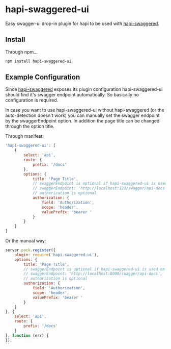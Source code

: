 # hapi-swaggered-ui
Easy swagger-ui drop-in plugin for hapi to be used with [hapi-swaggered](https://github.com/z0mt3c/hapi-swaggered). 

## Install
Through npm...

```bash
npm install hapi-swaggered-ui
```

## Example Configuration
Since [hapi-swaggered](https://github.com/z0mt3c/hapi-swaggered) exposes its plugin configuration hapi-swaggered-ui should find it's swagger endpoint automatically. So basically no configuration is required.

In case you want to use hapi-swaggered-ui without hapi-swaggered (or the auto-detection doesn't work) you can manually set the swagger endpoint by the swaggerEndpoint option. In addition the page title can be changed through the option title.

Through manifest:

```js
'hapi-swaggered-ui': [
    {
        select: 'api',
        route: {
            prefix: '/docs'
        },
        options: {
            title: 'Page Title',
            // swaggerEndpoint is optional if hapi-swaggered-ui is used on the same server
            // swaggerEndpoint: 'http://localhost:123/swagger/api-docs',
            // authorization is optional
            authorization: {
                field: 'Authorization',
                scope: 'header',
                valuePrefix: 'bearer '
            }
        }
    }
]
````

Or the manual way:

```js
server.pack.register({
	plugin: require('hapi-swaggered-ui'),
	options: {
		title: 'Page Title',
		// swaggerEndpoint is optional if hapi-swaggered-ui is used on the same server
		// swaggerEndpoint: 'http://localhost:8000/swagger/api-docs',
		// authorization is optional
		authorization: {
			field: 'Authorization',
			scope: 'header',
			valuePrefix: 'bearer '
		}
	}
}, {
	select: 'api',
	route: {
		prefix: '/docs'
	}
}, function (err) {
});
``
